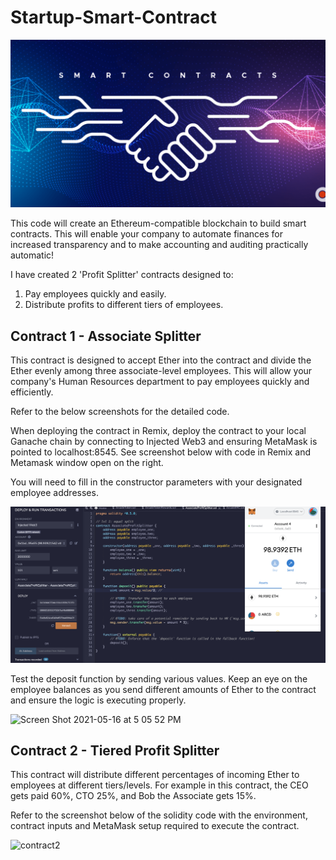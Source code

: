 # Startup-Smart-Contract

![](Images/SmartContracts_handshake.png)

This code will create an Ethereum-compatible blockchain to build smart contracts. This will enable your company to automate finances for increased transparency and to make accounting and auditing practically automatic!

I have created 2 'Profit Splitter' contracts designed to:

1. Pay employees quickly and easily.
2. Distribute profits to different tiers of employees.

## Contract 1 - Associate Splitter

This contract is designed to accept Ether into the contract and divide the Ether evenly among three associate-level employees. This will allow your company's Human Resources department to pay employees quickly and efficiently.

Refer to the below screenshots for the detailed code.

When deploying the contract in Remix, deploy the contract to your local Ganache chain by connecting to Injected Web3 and ensuring MetaMask is pointed to localhost:8545. See screenshot below with code in Remix and Metamask window open on the right.

You will need to fill in the constructor parameters with your designated employee addresses.

![](Images/Contract1.png)

Test the deposit function by sending various values. Keep an eye on the employee balances as you send different amounts of Ether to the contract and ensure the logic is executing properly.

<img width="352" alt="Screen Shot 2021-05-16 at 5 05 52 PM" src="https://user-images.githubusercontent.com/74678703/118412628-0c5a5500-b669-11eb-951f-2f7eb4eae5b4.png">

## Contract 2 - Tiered Profit Splitter

This contract will distribute different percentages of incoming Ether to employees at different tiers/levels. For example in this contract, the CEO gets paid 60%, CTO 25%, and Bob the Associate gets 15%.

Refer to the screenshot below of the solidity code with the environment, contract inputs and MetaMask setup required to execute the contract.

<img width="1486" alt="contract2" src="https://user-images.githubusercontent.com/74678703/118407586-69491180-b64f-11eb-8e24-d95b5dd7ead2.png">

